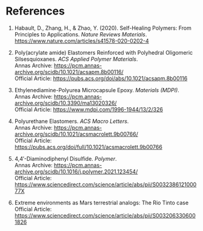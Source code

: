# References

1. Habault, D., Zhang, H., & Zhao, Y. (2020). Self-Healing Polymers: From Principles to Applications. *Nature Reviews Materials*.  
   https://www.nature.com/articles/s41578-020-0202-4

2. Poly(acrylate amide) Elastomers Reinforced with Polyhedral Oligomeric Silsesquioxanes. *ACS Applied Polymer Materials*.  
   Annas Archive: https://pcm.annas-archive.org/scidb/10.1021/acsapm.8b00116/  
   Official Article: https://pubs.acs.org/doi/abs/10.1021/acsapm.8b00116

3. Ethylenediamine-Polyurea Microcapsule Epoxy. *Materials (MDPI)*.  
   Annas Archive: https://pcm.annas-archive.org/scidb/10.3390/ma13020326/  
   Official Article: https://www.mdpi.com/1996-1944/13/2/326

4. Polyurethane Elastomers. *ACS Macro Letters*.  
   Annas Archive: https://pcm.annas-archive.org/scidb/10.1021/acsmacrolett.9b00766/  
   Official Article: https://pubs.acs.org/doi/full/10.1021/acsmacrolett.9b00766

5. 4,4′-Diaminodiphenyl Disulfide. *Polymer*.  
   Annas Archive: https://pcm.annas-archive.org/scidb/10.1016/j.polymer.2021.123454/  
   Official Article: https://www.sciencedirect.com/science/article/abs/pii/S003238612100077X

6. Extreme environments as Mars terrestrial analogs: The Rio Tinto case                       
   Official Article: https://www.sciencedirect.com/science/article/abs/pii/S0032063306001826
